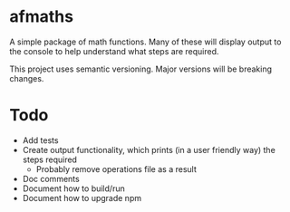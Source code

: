 # afmaths

A simple package of math functions. Many of these will display output to the console to help understand what steps are required.

This project uses semantic versioning. Major versions will be breaking changes.

# Todo

- Add tests
- Create output functionality, which prints (in a user friendly way) the steps required
  - Probably remove operations file as a result
- Doc comments
- Document how to build/run
- Document how to upgrade npm
